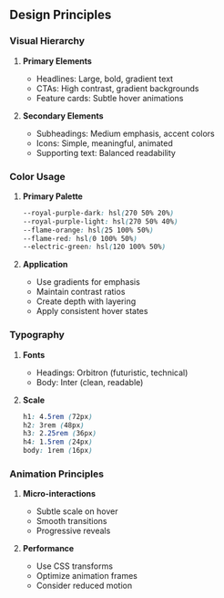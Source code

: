 ## Design Principles

### Visual Hierarchy
1. **Primary Elements**
   - Headlines: Large, bold, gradient text
   - CTAs: High contrast, gradient backgrounds
   - Feature cards: Subtle hover animations

2. **Secondary Elements**
   - Subheadings: Medium emphasis, accent colors
   - Icons: Simple, meaningful, animated
   - Supporting text: Balanced readability

### Color Usage
1. **Primary Palette**
   ```css
   --royal-purple-dark: hsl(270 50% 20%)
   --royal-purple-light: hsl(270 50% 40%)
   --flame-orange: hsl(25 100% 50%)
   --flame-red: hsl(0 100% 50%)
   --electric-green: hsl(120 100% 50%)
   ```

2. **Application**
   - Use gradients for emphasis
   - Maintain contrast ratios
   - Create depth with layering
   - Apply consistent hover states

### Typography
1. **Fonts**
   - Headings: Orbitron (futuristic, technical)
   - Body: Inter (clean, readable)

2. **Scale**
   ```css
   h1: 4.5rem (72px)
   h2: 3rem (48px)
   h3: 2.25rem (36px)
   h4: 1.5rem (24px)
   body: 1rem (16px)
   ```

### Animation Principles
1. **Micro-interactions**
   - Subtle scale on hover
   - Smooth transitions
   - Progressive reveals

2. **Performance**
   - Use CSS transforms
   - Optimize animation frames
   - Consider reduced motion